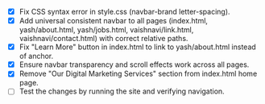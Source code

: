 - [x] Fix CSS syntax error in style.css (navbar-brand letter-spacing).
- [x] Add universal consistent navbar to all pages (index.html, yash/about.html, yash/jobs.html, vaishnavi/link.html, vaishnavi/contact.html) with correct relative paths.
- [x] Fix "Learn More" button in index.html to link to yash/about.html instead of anchor.
- [x] Ensure navbar transparency and scroll effects work across all pages.
- [x] Remove "Our Digital Marketing Services" section from index.html home page.
- [ ] Test the changes by running the site and verifying navigation.
